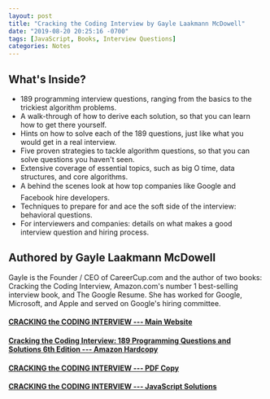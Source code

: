 ```yaml
---
layout: post
title: "Cracking the Coding Interview by Gayle Laakmann McDowell"
date: "2019-08-20 20:25:16 -0700"
tags: [JavaScript, Books, Interview Questions]
categories: Notes
---
```


## What's Inside?

- 189 programming interview questions, ranging from the basics to the trickiest algorithm problems.
- A walk-through of how to derive each solution, so that you can learn how to get there yourself.
- Hints on how to solve each of the 189 questions, just like what you would get in a real interview.
- Five proven strategies to tackle algorithm questions, so that you can solve questions you haven't seen.
- Extensive coverage of essential topics, such as big O time, data structures, and core algorithms.
- A behind the scenes look at how top companies like Google and Facebook hire developers.
- Techniques to prepare for and ace the soft side of the interview: behavioral questions.
- For interviewers and companies: details on what makes a good interview question and hiring process.

## Authored by Gayle Laakmann McDowell

Gayle is the Founder / CEO of CareerCup.com and the author of two books: Cracking the Coding Interview, Amazon.com's number 1 best-selling interview book, and The Google Resume. She has worked for Google, Microsoft, and Apple and served on Google's hiring committee.

#### [CRACKING the CODING INTERVIEW --- Main Website](http://www.crackingthecodinginterview.com/)

#### [Cracking the Coding Interview: 189 Programming Questions and Solutions 6th Edition --- Amazon Hardcopy](https://www.amazon.com/Cracking-Coding-Interview-Programming-Questions/dp/0984782850)

#### [CRACKING the CODING INTERVIEW --- PDF Copy](https://leonmercanti.com/books/personal-development/Cracking%20the%20Coding%20Interview%20189%20Programming%20Questions%20and%20Solutions.pdf)

#### [CRACKING the CODING INTERVIEW --- JavaScript Solutions](https://github.com/careercup/CtCI-6th-Edition-JavaScript)
